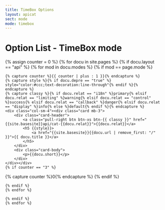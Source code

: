 ```yaml
---
title: TimeBox Options
layout: apicat
sect: mode
mode: timebox
---
```


# Option List - TimeBox mode


<div class="row">
	{% assign counter = 0 %}
	{% for docu in site.pages %}
	{% if docu.layout == "api" %}
	{% for mod in docu.modes %}
	{% if mod == page.mode %}

	{% capture counter %}{{ counter | plus : 1 }}{% endcapture %}
	{% capture style %}{% if docu.depre == "true" %} style="color:#ccc;text-decoration:line-through"{% endif %}{% endcapture %}
	{% capture classy %}{% if docu.relat == "i18n" %}primary{% elsif docu.relat == "limiting" %}warning{% elsif docu.relat == "control" %}success{% elsif docu.relat == "callback" %}danger{% elsif docu.relat == "display" %}info{% else %}default{% endif %}{% endcapture %}
	<div class="col-sm-4"><div class="card mb-3">
		<div class="card-header">
			<a class="pull-right btn btn-xs btn-{{ classy }}" href="{{site.basesite}}api/cat-{{docu.relat}}">{{docu.relat}}</a>
			<h5 {{style}}>
				<a href="{{site.basesite}}{{docu.url | remove_first: "/" }}">{{ docu.title }}</a>
			</h5>
		</div>
		<div class="card-body">
			<p>{{docu.short}}</p>
		</div>
	</div></div>
	{% if counter == "3" %}
</div><div class="row">
	{% capture counter %}0{% endcapture %}
	{% endif %}

	{% endif %}
	{% endfor %}

	{% endif %}
	{% endfor %}
</div>

